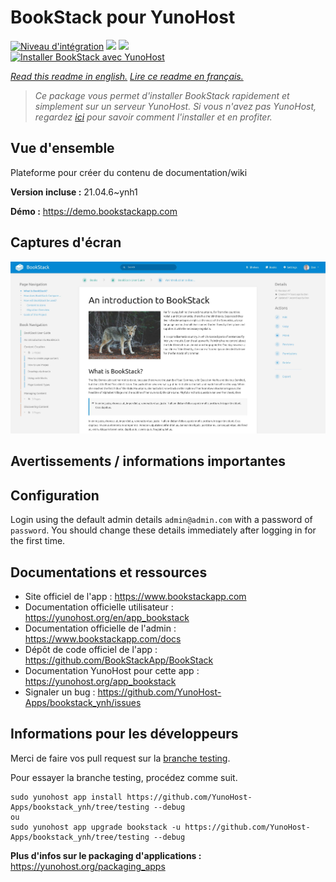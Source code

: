 # BookStack pour YunoHost

[![Niveau d'intégration](https://dash.yunohost.org/integration/bookstack.svg)](https://dash.yunohost.org/appci/app/bookstack) ![](https://ci-apps.yunohost.org/ci/badges/bookstack.status.svg) ![](https://ci-apps.yunohost.org/ci/badges/bookstack.maintain.svg)  
[![Installer BookStack avec YunoHost](https://install-app.yunohost.org/install-with-yunohost.svg)](https://install-app.yunohost.org/?app=bookstack)

*[Read this readme in english.](./README.md)*
*[Lire ce readme en français.](./README_fr.md)*

> *Ce package vous permet d'installer BookStack rapidement et simplement sur un serveur YunoHost.
Si vous n'avez pas YunoHost, regardez [ici](https://yunohost.org/#/install) pour savoir comment l'installer et en profiter.*

## Vue d'ensemble

Plateforme pour créer du contenu de documentation/wiki 

**Version incluse :** 21.04.6~ynh1

**Démo :** https://demo.bookstackapp.com

## Captures d'écran

![](./doc/screenshots/bookstack-hero-screenshot.jpg)

## Avertissements / informations importantes

## Configuration

Login using the default admin details `admin@admin.com` with a password of `password`. You should change these details immediately after logging in for the first time.

## Documentations et ressources

* Site officiel de l'app : https://www.bookstackapp.com
* Documentation officielle utilisateur : https://yunohost.org/en/app_bookstack
* Documentation officielle de l'admin : https://www.bookstackapp.com/docs
* Dépôt de code officiel de l'app : https://github.com/BookStackApp/BookStack
* Documentation YunoHost pour cette app : https://yunohost.org/app_bookstack
* Signaler un bug : https://github.com/YunoHost-Apps/bookstack_ynh/issues

## Informations pour les développeurs

Merci de faire vos pull request sur la [branche testing](https://github.com/YunoHost-Apps/bookstack_ynh/tree/testing).

Pour essayer la branche testing, procédez comme suit.
```
sudo yunohost app install https://github.com/YunoHost-Apps/bookstack_ynh/tree/testing --debug
ou
sudo yunohost app upgrade bookstack -u https://github.com/YunoHost-Apps/bookstack_ynh/tree/testing --debug
```

**Plus d'infos sur le packaging d'applications :** https://yunohost.org/packaging_apps